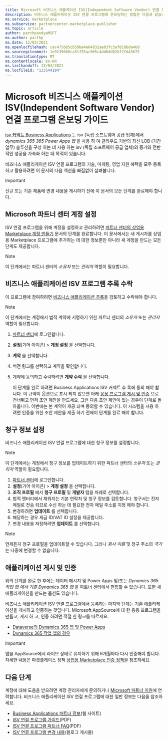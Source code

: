 ```yaml
---
title: Microsoft 비즈니스 애플케이션 ISV(Independent Software Vendor) 연결 프로그램 온보딩 가이드
description: 비즈니스 애플리케이션 ISV 연결 프로그램에 온보딩하는 방법은 다음과 같습니다.
ms.service: marketplace
ms.subservice: partnercenter-marketplace-publisher
ms.topic: article
author: parthpandyaMSFT
ms.author: parthp
ms.date: 12/03/2021
ms.openlocfilehash: cac4756b5cb59be4a04032ae03fc5af818bda46d
ms.sourcegitcommit: 1e9139680ca51f55ac965c4dd6dd82bf2fd43675
ms.translationtype: MT
ms.contentlocale: ko-KR
ms.lasthandoff: 12/04/2021
ms.locfileid: "133544194"
---
```

# <a name="microsoft-business-applications-independent-software-vendor-isv-connect-program-onboarding-guide"></a>Microsoft 비즈니스 애플케이션 ISV(Independent Software Vendor) 연결 프로그램 온보딩 가이드

[isv 커넥트 Business Applications](https://partner.microsoft.com/solutions/business-applications/isv-overview) 는 isv (독립 소프트웨어 공급 업체)에서 _dynamics 365 365 Power Apps 앱_ 을 사용 하 여 클라우드 기반의 최신 LOB (기간 업무) 솔루션을 구성 하는 데 사용 하는 isv (독립 소프트웨어 공급 업체)의 증가와 전반적인 성공을 가속화 하는 데 목적이 있습니다.

비즈니스 애플리케이션 ISV 연결 프로그램의 기술, 마케팅, 영업 지원 혜택을 모두 등록하고 활용하려면 이 문서의 다음 섹션을 빠짐없이 살펴봅니다.

> [!IMPORTANT]
> 신규 또는 기존 제품에 변경 내용을 게시하기 전에 이 문서의 모든 단계를 완료해야 합니다.

## <a name="set-up-your-microsoft-partner-center-account"></a>Microsoft 파트너 센터 계정 설정

ISV 연결 프로그램을 위해 계정을 설정하고 관리하려면 [파트너 센터의 상업용 Marketplace 계정 만들기](create-account.md) 문서의 단계를 완료합니다. 이 문서에서는 새 게시자를 상업용 Marketplace 프로그램에 추가하는 데 대한 정보뿐만 아니라 새 계정을 만드는 모든 단계도 제공합니다.

> [!NOTE]
> 이 단계에서는 파트너 센터의 *소유자* 또는 *관리자* 역할이 필요합니다.

## <a name="accept-the-business-applications-isv-program-addendum"></a>비즈니스 애플리케이션 ISV 프로그램 추록 수락

이 프로그램에 참여하려면 [비즈니스 애플리케이션 추록](https://aka.ms/bizappsisvaddendum)을 검토하고 수락해야 합니다.

> [!NOTE]
> 이 단계에서는 계정에서 법적 계약에 서명하기 위한 파트너 센터의 *소유자* 또는 *관리자* 역할이 필요합니다.

1. [파트너 센터](https://go.microsoft.com/fwlink/?linkid=2165507)에 로그인합니다.
1. **설정**(기어 아이콘) > **계정 설정** 을 선택합니다.
1. **계약** 을 선택합니다.
1. 버전 링크를 선택하고 계약을 확인합니다.
1. 계약에 동의하고 수락하려면 **계약 수락** 을 선택합니다.

    이 단계를 완료 하려면 Business Applications ISV 커넥트 추 록에 동의 해야 합니다. 이 규약이 옵션으로 표시 되지 않으면 아래 [응용 프로그램 게시 및 인증](#publish-and-certify-your-application) 으로 건너뛰고 먼저 초안 제안을 만드세요. 그런 다음 초안 제안이 있는 경우이 단계로 돌아옵니다. 이번에는 본 계약이 제공 되며 동의할 수 있습니다. 이 시스템을 사용 하려면 인증을 위한 초안 제안을 제출 하기 전에이 단계를 완료 해야 합니다.

## <a name="set-up-your-billing-information"></a>청구 정보 설정

비즈니스 애플리케이션 ISV 연결 프로그램에 대한 청구 정보를 설정합니다.

> [!NOTE]
> 이 단계에서는 계정에서 청구 정보를 업데이트하기 위한 파트너 센터의 *소유자* 또는 *관리자* 역할이 필요합니다.

1. [파트너 센터](https://go.microsoft.com/fwlink/?linkid=2165507)에 로그인합니다.
1. **설정**(기어 아이콘) > **계정 설정** 을 선택합니다.
1. **조직 프로필** 에서 **청구 프로필** 및 **개발자** 탭을 차례로 선택합니다.
1. 법적 엔터티에서 채워지는 기본 연락처 및 청구 정보를 검토합니다. 청구서는 전자 메일로 전송 되므로 수신 하는 데 필요한 전자 메일 주소를 지정 해야 합니다.
1. 변경하려면 **업데이트** 를 선택합니다.
1. 해당하는 경우 세금 ID/VAT ID 설정을 제공합니다.
1. 변경 내용을 저장하려면 **업데이트** 를 선택합니다.

> [!NOTE]
> 언제든지 청구 프로필을 업데이트할 수 있습니다. 그러나 *회사 이름* 및 청구 주소의 *국가* 는 나중에 변경할 수 없습니다.

## <a name="publish-and-certify-your-application"></a>애플리케이션 게시 및 인증

위의 단계를 완료 한 후에는 데이터 메시지 및 Power Apps 및/또는 _Dynamics 365 작업 앱_ _에서 기존 Dynamics 365 앱_ 을 파트너 센터에서 편집할 수 있습니다. 또한 새 애플리케이션을 만드는 옵션도 있습니다.

비즈니스 애플리케이션 ISV 연결 프로그램에서 등록하는 마지막 단계는 기존 애플리케이션을 게시하고 인증하는 것입니다. Microsoft AppSource에 대 한 응용 프로그램을 만들고, 게시 하 고, 인증 하려면 적절 한 링크를 따르세요.

- [Dataverse의 Dynamics 365 앱 및 Power Apps](/powerapps/developer/common-data-service/publish-app-appsource)
- [Dynamics 365 작업 앱의 경우](/dynamics365/fin-ops-core/dev-itpro/lcs-solutions/lcs-solutions-app-source)

> [!IMPORTANT]
> 앱을 AppSource에서 라이브 상태로 유지하기 위해 6개월마다 다시 인증해야 합니다. 자세한 내용은 마켓플레이스 정책 [상업용 Marketplace 인증 정책](/legal/marketplace/certification-policies)을 참조하세요.

## <a name="next-steps"></a>다음 단계

계정에 대해 도움을 받으려면 계정 관리자에게 문의하거나 [Microsoft 파트너 지원](https://aka.ms/marketplacepublishersupport)에 연락합니다. 비즈니스 애플리케이션 ISV 연결 프로그램에 대한 일반 정보는 다음을 참조하세요.

- [Business Applications 파트너 정보](https://aka.ms/bizappsisvWeb)(웹 사이트)
- [ISV 연결 프로그램 가이드](https://aka.ms/bizappsisvProgram)(PDF)
- [ISV 연결 프로그램 파트너 FAQ](https://powerplatformpartners.transform.microsoft.com/download?assetname=assets/ISV%20Connect%20Partner%20FAQ.pdf&download=1)(PDF)
- [ISV 연결 프로그램 변경 내용](https://cloudblogs.microsoft.com/dynamics365/bdm/2021/07/14/innovate-and-grow-with-the-simplified-business-applications-isv-connect-program/)(블로그 게시물)
